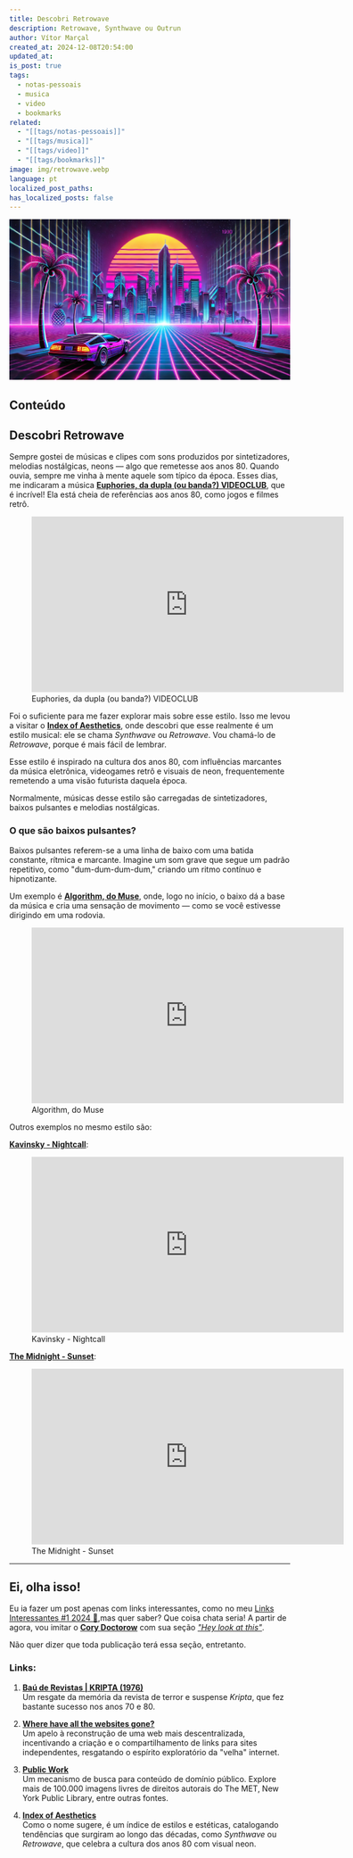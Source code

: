 ```yaml
---
title: Descobri Retrowave
description: Retrowave, Synthwave ou Outrun
author: Vítor Marçal
created_at: 2024-12-08T20:54:00
updated_at: 
is_post: true
tags:
  - notas-pessoais
  - musica
  - video
  - bookmarks
related:
  - "[[tags/notas-pessoais]]"
  - "[[tags/musica]]"
  - "[[tags/video]]"
  - "[[tags/bookmarks]]"
image: img/retrowave.webp
language: pt
localized_post_paths: 
has_localized_posts: false
---
```


![Aqui está uma imagem que captura a essência do estilo Synthwave, com uma cidade futurista cheia de luzes neon, um carro esportivo estiloso e uma atmosfera vibrante inspirada nos anos 80. 🚗✨](img/retrowave.webp)

## Conteúdo

## Descobri Retrowave

Sempre gostei de músicas e clipes com sons produzidos por sintetizadores, melodias nostálgicas, neons — algo que remetesse aos anos 80. Quando ouvia, sempre me vinha à mente aquele som típico da época. Esses dias, me indicaram a música **[Euphories, da dupla (ou banda?) VIDEOCLUB](https://www.youtube.com/watch?v=ejOjC-mTfA0)**, que é incrível! Ela está cheia de referências aos anos 80, como jogos e filmes retrô.



<figure class="youtube">  
  <div class="inner-figure">  
    <div>      <iframe width="560" height="315" src="https://www.youtube.com/embed/ejOjC-mTfA0?si=2yLAJkJj7l5cy2qJ" title="YouTube video player" frameborder="0" allow="accelerometer; autoplay; clipboard-write; encrypted-media; gyroscope; picture-in-picture; web-share" referrerpolicy="strict-origin-when-cross-origin" allowfullscreen></iframe>  
    </div>  </div>  <figcaption>    Euphories, da dupla (ou banda?) VIDEOCLUB  
  </figcaption>  
</figure>



Foi o suficiente para me fazer explorar mais sobre esse estilo. Isso me levou a visitar o **[Index of Aesthetics](https://cari.institute/aesthetics)**, onde descobri que esse realmente é um estilo musical: ele se chama _Synthwave_ ou _Retrowave_. Vou chamá-lo de _Retrowave_, porque é mais fácil de lembrar.

Esse estilo é inspirado na cultura dos anos 80, com influências marcantes da música eletrônica, videogames retrô e visuais de neon, frequentemente remetendo a uma visão futurista daquela época.

Normalmente, músicas desse estilo são carregadas de sintetizadores, baixos pulsantes e melodias nostálgicas.

### O que são baixos pulsantes?

Baixos pulsantes referem-se a uma linha de baixo com uma batida constante, rítmica e marcante. Imagine um som grave que segue um padrão repetitivo, como "dum-dum-dum-dum," criando um ritmo contínuo e hipnotizante.

Um exemplo é **[Algorithm, do Muse](https://youtu.be/wJcVLxRtDms?si=DVS1NQXejz29C2wP)**, onde, logo no início, o baixo dá a base da música e cria uma sensação de movimento — como se você estivesse dirigindo em uma rodovia.

<figure class="youtube">  
  <div class="inner-figure">  
    <div>      <iframe width="560" height="315" src="https://www.youtube.com/embed/wJcVLxRtDms?si=flDMHmC2z-nRsQ1r" title="YouTube video player" frameborder="0" allow="accelerometer; autoplay; clipboard-write; encrypted-media; gyroscope; picture-in-picture; web-share" referrerpolicy="strict-origin-when-cross-origin" allowfullscreen>  
      </iframe>    </div>  </div>  <figcaption>    Algorithm, do Muse  
  </figcaption>  
</figure>
<div >

</div>


Outros exemplos no mesmo estilo são:

**[Kavinsky - Nightcall](https://www.youtube.com/watch?v=MV_3Dpw-BRY)**:

<figure class="youtube">  
  <div class="inner-figure">  
    <div>      <iframe width="560" height="315" src="https://www.youtube.com/embed/MV_3Dpw-BRY?si=k_1pEtoXvpbzEWEf" title="YouTube video player" frameborder="0" allow="accelerometer; autoplay; clipboard-write; encrypted-media; gyroscope; picture-in-picture; web-share" referrerpolicy="strict-origin-when-cross-origin" allowfullscreen></iframe>  
    </div>  </div>  <figcaption>    Kavinsky - Nightcall  
  </figcaption>  
</figure>



**[The Midnight - Sunset](https://www.youtube.com/watch?v=dlW1w6gCWr8)**:

<figure class="youtube">  
  <div class="inner-figure">  
    <div>      <iframe width="560" height="315" src="https://www.youtube.com/embed/dlW1w6gCWr8?si=4NOJbWwlV99MO9zA" title="YouTube video player" frameborder="0" allow="accelerometer; autoplay; clipboard-write; encrypted-media; gyroscope; picture-in-picture; web-share" referrerpolicy="strict-origin-when-cross-origin" allowfullscreen></iframe>  
    </div>  </div>  <figcaption>    The Midnight - Sunset  
  </figcaption>  
</figure>



---

## Ei, olha isso!
Eu ia fazer um post apenas com links interessantes, como no meu [Links Interessantes #1 2024 🔖](links-interessantes-1-2024),mas quer saber? Que coisa chata seria! A partir de agora, vou imitar o **[Cory Doctorow](https://pluralistic.net/)** com sua seção _["Hey look at this"](https://pluralistic.net/2024/12/07/great-kepplers-ghost/#linkdump)_.

Não quer dizer que toda publicação terá essa seção, entretanto.
### Links:

1. **[Baú de Revistas | KRIPTA (1976)](https://memoriamagazine.blogspot.com/2024/08/bau-de-revistas-kripta-1976.html)**  
    Um resgate da memória da revista de terror e suspense _Kripta_, que fez bastante sucesso nos anos 70 e 80.
    
2. **[Where have all the websites gone?](https://www.fromjason.xyz/p/notebook/where-have-all-the-websites-gone/)**  
    Um apelo à reconstrução de uma web mais descentralizada, incentivando a criação e o compartilhamento de links para sites independentes, resgatando o espírito exploratório da "velha" internet.
    
3. **[Public Work](https://public.work)**  
    Um mecanismo de busca para conteúdo de domínio público. Explore mais de 100.000 imagens livres de direitos autorais do The MET, New York Public Library, entre outras fontes.
    
4. **[Index of Aesthetics](https://cari.institute/aesthetics)**  
    Como o nome sugere, é um índice de estilos e estéticas, catalogando tendências que surgiram ao longo das décadas, como _Synthwave_ ou _Retrowave_, que celebra a cultura dos anos 80 com visual neon.
